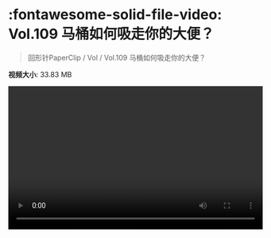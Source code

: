 # :fontawesome-solid-file-video: Vol.109 马桶如何吸走你的大便？

> 回形针PaperClip / Vol / Vol.109 马桶如何吸走你的大便？

**视频大小**: 33.83 MB

<video id="V-b14a76e3c7141885be9f0652a10fb94a" width="512" height="288" preload="none" playsinline webkit-playsinline></video>